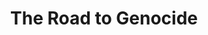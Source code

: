 ---
locale: en
title: The Road to Genocide
intent: Intent
titleWithHighlight: the road to <strong>genocide</strong>
chapters: Chapters
intro: Intro
starvation: Starvation
infrastructure: Infrastructure
displacement: Displacement
civilianHarm: Civilian Harm
end: End
about: About
share: Share
facebook: Facebook
twitter: Twitter
email: Email
whatsApp: WhatsApp
reddit: Reddit
telegram: Telegram
linkedIn: LinkedIn
copyToClipboard: Copy to clipboard
copied: Copied!
couldNotCopy: Could not copy
---